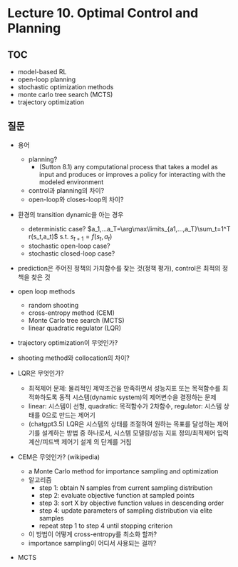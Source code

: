 # Lecture 10. Optimal Control and Planning

## TOC
- model-based RL
- open-loop planning
- stochastic optimization methods
- monte carlo tree search (MCTS)
- trajectory optimization

## 질문
- 용어
  - planning?
    - (Sutton 8.1) any computational process that takes a model as input and produces or improves a policy for interacting with the modeled environment
  - control과 planning의 차이?
  - open-loop와 closes-loop의 차이?
- 환경의 transition dynamic을 아는 경우
  - deterministic case?
    $a_1,...a_T=\arg\max\limits_{a1,...,a_T}\sum_t=1^T r(s_t,a_t)$ s.t. $s_{t+1}=f(s_t,a_t)$
  - stochastic open-loop case?
  - stochastic closed-loop case?
- prediction은 주어진 정책의 가치함수를 찾는 것(정책 평가), control은 최적의 정책을 찾은 것


- open loop methods
  - random shooting
  - cross-entropy method (CEM)
  - Monte Carlo tree search (MCTS)
  - linear quadratic regulator (LQR)
- trajectory optimization이 무엇인가?
- shooting method와 collocation의 차이?
- LQR은 무엇인가?
  - 최적제어 문제: 물리적인 제약조건을 만족하면서 성능지표 또는 목적함수를 최적화하도록 동적 시스템(dynamic system)의 제어변수을 결정하는 문제
  - linear: 시스템이 선형, quadratic: 목적함수가 2차함수, regulator: 시스템 상태를 0으로 만드는 제어기
  - (chatgpt3.5) LQR은 시스템의 상태를 조절하여 원하는 목표를 달성하는 제어기를 설계하는 방법 중 하나로서, 시스템 모델링/성능 지표 정의/최적제어 입력 계산/피드백 제어기 설계 의 단계를 거침
- CEM은 무엇인가? (wikipedia)
  - a Monte Carlo method for importance sampling and optimization
  - 알고리즘
    - step 1: obtain N samples from current sampling distribution
    - step 2: evaluate objective function at sampled points
    - step 3: sort X by objective function values in descending order
    - step 4: update parameters of sampling distribution via elite samples
    - repeat step 1 to step 4 until stopping criterion
  - 이 방법이 어떻게 cross-entropy를 최소화 할까?
  - importance sampling이 어디서 사용되는 걸까?
- MCTS 
